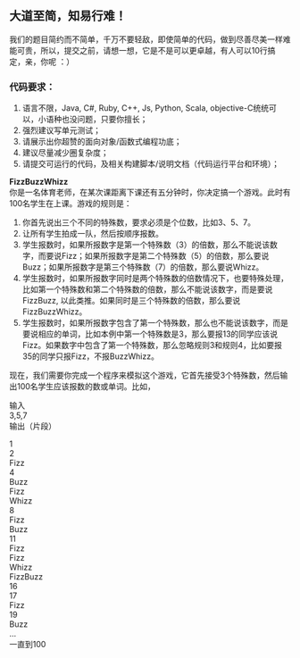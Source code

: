 <h2>大道至简，知易行难！</h2>
<p>我们的题目简约而不简单，千万不要轻敌，即使简单的代码，做到尽善尽美一样难能可贵，所以，提交之前，请想一想，它是不是可以更卓越，有人可以10行搞定，亲，你呢 ：）</p> 


<h3>代码要求：</h3>
<ol>
<li>语言不限，Java, C#, Ruby, C++, Js, Python, Scala, objective-C统统可以，小语种也没问题，只要你擅长；</li>
<li>强烈建议写单元测试；</li>
<li>请展示出你超赞的面向对象/函数式编程功底；</li>
<li>建议尽量减少圈复杂度；</li>
<li>请提交可运行的代码，及相关构建脚本/说明文档（代码运行平台和环境）；</li>
</ol>

<p>
<strong>FizzBuzzWhizz</strong><br>
你是一名体育老师，在某次课距离下课还有五分钟时，你决定搞一个游戏。此时有100名学生在上课。游戏的规则是：
<ol>
<li>你首先说出三个不同的特殊数，要求必须是个位数，比如3、5、7。</li>
<li>让所有学生拍成一队，然后按顺序报数。</li>
<li>学生报数时，如果所报数字是第一个特殊数（3）的倍数，那么不能说该数字，而要说Fizz；如果所报数字是第二个特殊数（5）的倍数，那么要说Buzz；如果所报数字是第三个特殊数（7）的倍数，那么要说Whizz。</li>
<li>学生报数时，如果所报数字同时是两个特殊数的倍数情况下，也要特殊处理，比如第一个特殊数和第二个特殊数的倍数，那么不能说该数字，而是要说FizzBuzz, 以此类推。如果同时是三个特殊数的倍数，那么要说FizzBuzzWhizz。</li>
<li>学生报数时，如果所报数字包含了第一个特殊数，那么也不能说该数字，而是要说相应的单词，比如本例中第一个特殊数是3，那么要报13的同学应该说Fizz。如果数字中包含了第一个特殊数，那么忽略规则3和规则4，比如要报35的同学只报Fizz，不报BuzzWhizz。</li>
</ol>
</p>

<p>现在，我们需要你完成一个程序来模拟这个游戏，它首先接受3个特殊数，然后输出100名学生应该报数的数或单词。比如，</p>

输入<br>
3,5,7<br>
输出（片段）<br>

1<br>
2<br>
Fizz<br>
4<br>
Buzz<br>
Fizz<br>
Whizz<br>
8<br>
Fizz<br>
Buzz<br>
11<br>
Fizz<br>
Fizz<br>
Whizz<br>
FizzBuzz<br>
16<br>
17<br>
Fizz<br>
19<br>
Buzz<br>
…<br>
一直到100
